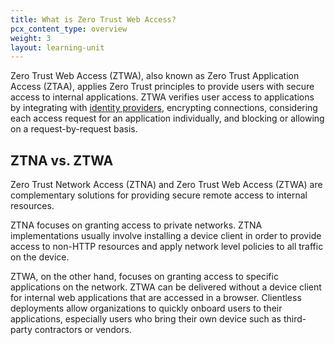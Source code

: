```yaml
---
title: What is Zero Trust Web Access?
pcx_content_type: overview
weight: 3
layout: learning-unit
---
```



Zero Trust Web Access (ZTWA), also known as Zero Trust Application Access (ZTAA), applies Zero Trust principles to provide users with secure access to internal applications. ZTWA verifies user access to applications by integrating with [identity providers](/learning/access-management/what-is-an-identity-provider/), encrypting connections, considering each access request for an application individually, and blocking or allowing on a request-by-request basis.

## ZTNA vs. ZTWA

Zero Trust Network Access (ZTNA) and Zero Trust Web Access (ZTWA) are complementary solutions for providing secure remote access to internal resources.

ZTNA focuses on granting access to private networks. ZTNA implementations usually involve installing a device client in order to provide access to non-HTTP resources and apply network level policies to all traffic on the device.

ZTWA, on the other hand, focuses on granting access to specific applications on the network. ZTWA can be delivered without a device client for internal web applications that are accessed in a browser. Clientless deployments allow organizations to quickly onboard users to their applications, especially users who bring their own device such as third-party contractors or vendors.